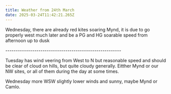```yaml
---
title: Weather from 24th March
date: 2025-03-24T11:42:21.265Z
---
```

Wednesday, there are already red kites soaring Mynd, it is due to go properly west much later and be a PG and HG soarable speed from afternoon up to dusk

\--------------------------------------------------------

Tuesday has wind veering from West to N but reasonable speed and should be clear of cloud on hills, but quite cloudy generally.  Eitther Mynd or our NW sites, or all of them during the day at some times.

Wednesday more WSW slightly lower winds and sunny, maybe Mynd or Camlo.